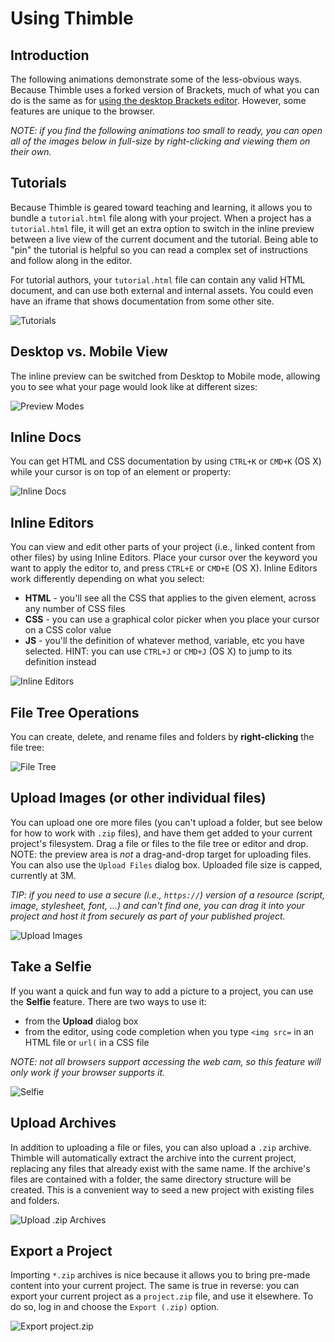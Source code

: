 # Using Thimble

## Introduction

The following animations demonstrate some of the less-obvious ways.  Because Thimble uses a forked version
of Brackets, much of what you can do is the same as for [using the desktop Brackets editor](https://github.com/adobe/brackets/wiki/How-to-Use-Brackets).  However, some features are unique to the browser.

*NOTE: if you find the following animations too small to ready, you can open all of the images below in full-size by right-clicking and viewing them on their own.*

## Tutorials

Because Thimble is geared toward teaching and learning, it allows you to bundle a `tutorial.html` file
along with your project.  When a project has a `tutorial.html` file, it will get an extra option to switch
in the inline preview between a live view of the current document and the tutorial.  Being able to "pin"
the tutorial is helpful so you can read a complex set of instructions and follow along in the editor.

For tutorial authors, your `tutorial.html` file can contain any valid HTML document, and can use
both external and internal assets.  You could even have an iframe that shows documentation from some
other site. 

![Tutorials](https://raw.githubusercontent.com/wiki/mozilla/thimble.webmaker.org/tutorial.gif)

## Desktop vs. Mobile View

The inline preview can be switched from Desktop to Mobile mode, allowing you to see what your page would look
like at different sizes:

![Preview Modes](https://raw.githubusercontent.com/wiki/mozilla/thimble.webmaker.org/preview-modes.gif)

## Inline Docs

You can get HTML and CSS documentation by using `CTRL+K` or `CMD+K` (OS X) while your cursor is on top of an element or property:

![Inline Docs](https://raw.githubusercontent.com/wiki/mozilla/thimble.webmaker.org/inline-docs.gif)

## Inline Editors

You can view and edit other parts of your project (i.e., linked content from other files) by using Inline Editors.  Place your cursor over the keyword you want to apply the editor to, and press `CTRL+E` or `CMD+E` (OS X).  Inline Editors work differently depending on what you select:
* **HTML** - you'll see all the CSS that applies to the given element, across any number of CSS files
* **CSS** - you can use a graphical color picker when you place your cursor on a CSS color value
* **JS** - you'll the definition of whatever method, variable, etc you have selected.  HINT: you can use `CTRL+J` or `CMD+J` (OS X) to jump to its definition instead

![Inline Editors](https://raw.githubusercontent.com/wiki/mozilla/thimble.webmaker.org/inline-editors.gif)

## File Tree Operations

You can create, delete, and rename files and folders by **right-clicking** the file tree:

![File Tree](https://raw.githubusercontent.com/wiki/mozilla/thimble.webmaker.org/filetree.gif)

## Upload Images (or other individual files)

You can upload one ore more files (you can't upload a folder, but see below for how to work with `.zip` files), and have them get added to your current project's filesystem.  Drag a file or files to the file tree or editor and drop.  NOTE: the preview area is *not* a drag-and-drop target for uploading files.  You can also use the `Upload Files` dialog box.  Uploaded file size is capped, currently at 3M.

*TIP: if you need to use a secure (i.e., `https://`) version of a resource (script, image, stylesheet, font, ...) and can't find one, you can drag it into your project and host it from securely as part of your published project.*

![Upload Images](https://raw.githubusercontent.com/wiki/mozilla/thimble.webmaker.org/upload-images.gif)

## Take a Selfie

If you want a quick and fun way to add a picture to a project, you can use the **Selfie** feature.
There are two ways to use it:
* from the **Upload** dialog box
* from the editor, using code completion when you type `<img src=` in an HTML file or `url(` in a CSS file

*NOTE: not all browsers support accessing the web cam, so this feature will only work if your browser supports it.*

![Selfie](https://raw.githubusercontent.com/wiki/mozilla/thimble.webmaker.org/selfie.gif)

## Upload Archives

In addition to uploading a file or files, you can also upload a `.zip` archive.  Thimble will automatically
extract the archive into the current project, replacing any files that already exist with the same name.
If the archive's files are contained with a folder, the same directory structure will be created.  This is
a convenient way to seed a new project with existing files and folders.

![Upload .zip Archives](https://raw.githubusercontent.com/wiki/mozilla/thimble.webmaker.org/upload-archives.gif)

## Export a Project

Importing `*.zip` archives is nice because it allows you to bring pre-made content into your current project.  The same is true in reverse: you can export your current project as a `project.zip` file, and use it elsewhere.  To do so, log in and choose the `Export (.zip)` option.

![Export project.zip](https://raw.githubusercontent.com/wiki/mozilla/thimble.webmaker.org/export.gif) 